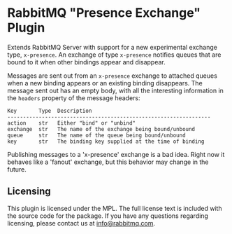 # RabbitMQ "Presence Exchange" Plugin

Extends RabbitMQ Server with support for a new experimental exchange
type, `x-presence`. An exchange of type `x-presence` notifies queues
that are bound to it when other bindings appear and disappear.

Messages are sent out from an `x-presence` exchange to attached queues
when a new binding appears or an existing binding disappears. The
message sent out has an empty body, with all the interesting
information in the `headers` property of the message headers:

    Key       Type  Description
    -----------------------------------------------------------------
    action    str   Either "bind" or "unbind"
    exchange  str   The name of the exchange being bound/unbound
    queue     str   The name of the queue being bound/unbound
    key	      str   The binding key supplied at the time of binding

Publishing messages to a 'x-presence' exchange is a bad idea. Right
now it behaves like a 'fanout' exchange, but this behavior may change
in the future.

## Licensing

This plugin is licensed under the MPL. The full license text is
included with the source code for the package. If you have any
questions regarding licensing, please contact us at
<info@rabbitmq.com>.
